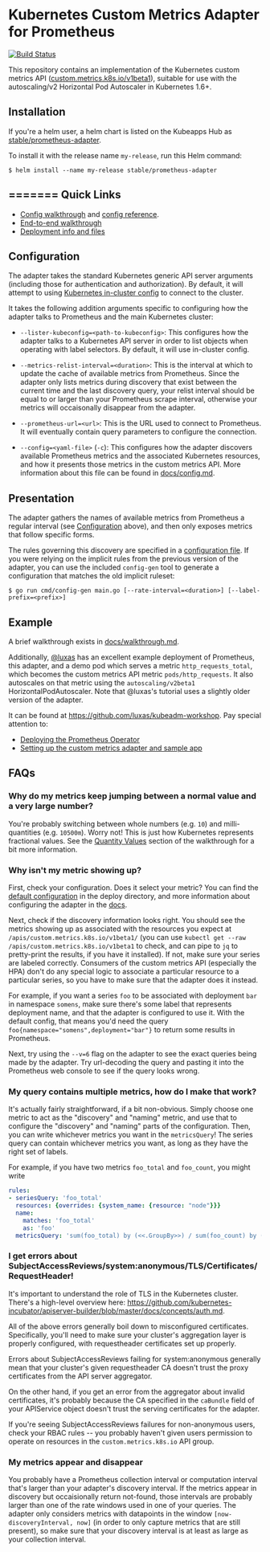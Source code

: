 Kubernetes Custom Metrics Adapter for Prometheus
================================================

[![Build Status](https://travis-ci.org/DirectXMan12/k8s-prometheus-adapter.svg?branch=master)](https://travis-ci.org/DirectXMan12/k8s-prometheus-adapter)

This repository contains an implementation of the Kubernetes custom
metrics API
([custom.metrics.k8s.io/v1beta1](https://github.com/kubernetes/metrics/tree/master/pkg/apis/custom_metrics)),
suitable for use with the autoscaling/v2 Horizontal Pod Autoscaler in
Kubernetes 1.6+.

Installation
-------------
If you're a helm user, a helm chart is listed on the Kubeapps Hub as [stable/prometheus-adapter](https://github.com/helm/charts/blob/master/stable/prometheus-adapter/README.md).

To install it with the release name `my-release`, run this Helm command:

```console
$ helm install --name my-release stable/prometheus-adapter
```
=======
Quick Links
-----------

- [Config walkthrough](docs/config-walkthrough.md) and [config reference](docs/config.md).
- [End-to-end walkthrough](docs/walkthrough.md)
- [Deployment info and files](deploy/README.md)

Configuration
-------------

The adapter takes the standard Kubernetes generic API server arguments
(including those for authentication and authorization).  By default, it
will attempt to using [Kubernetes in-cluster
config](https://kubernetes.io/docs/tasks/access-application-cluster/access-cluster/#accessing-the-api-from-a-pod)
to connect to the cluster.

It takes the following addition arguments specific to configuring how the
adapter talks to Prometheus and the main Kubernetes cluster:

- `--lister-kubeconfig=<path-to-kubeconfig>`: This configures
  how the adapter talks to a Kubernetes API server in order to list
  objects when operating with label selectors.  By default, it will use
  in-cluster config.

- `--metrics-relist-interval=<duration>`: This is the interval at which to
  update the cache of available metrics from Prometheus.  Since the adapter
  only lists metrics during discovery that exist between the current time and
  the last discovery query, your relist interval should be equal to or larger
  than your Prometheus scrape interval, otherwise your metrics will
  occaisonally disappear from the adapter.

- `--prometheus-url=<url>`: This is the URL used to connect to Prometheus.
  It will eventually contain query parameters to configure the connection.

- `--config=<yaml-file>` (`-c`): This configures how the adapter discovers available
  Prometheus metrics and the associated Kubernetes resources, and how it presents those
  metrics in the custom metrics API.  More information about this file can be found in
  [docs/config.md](docs/config.md).

Presentation
------------

The adapter gathers the names of available metrics from Prometheus
a regular interval (see [Configuration](#configuration) above), and then
only exposes metrics that follow specific forms.

The rules governing this discovery are specified in a [configuration file](docs/config.md).
If you were relying on the implicit rules from the previous version of the adapter,
you can use the included `config-gen` tool to generate a configuration that matches
the old implicit ruleset:

```shell
$ go run cmd/config-gen main.go [--rate-interval=<duration>] [--label-prefix=<prefix>]
```

Example
-------

A brief walkthrough exists in [docs/walkthrough.md](docs/walkthrough.md).

Additionally, [@luxas](https://github.com/luxas) has an excellent example
deployment of Prometheus, this adapter, and a demo pod which serves
a metric `http_requests_total`, which becomes the custom metrics API
metric `pods/http_requests`.  It also autoscales on that metric using the
`autoscaling/v2beta1` HorizontalPodAutoscaler.  Note that @luxas's tutorial
uses a slightly older version of the adapter.

It can be found at https://github.com/luxas/kubeadm-workshop.  Pay special
attention to:

- [Deploying the Prometheus
  Operator](https://github.com/luxas/kubeadm-workshop#deploying-the-prometheus-operator-for-monitoring-services-in-the-cluster)
- [Setting up the custom metrics adapter and sample
  app](https://github.com/luxas/kubeadm-workshop#deploying-a-custom-metrics-api-server-and-a-sample-app)

FAQs
----

### Why do my metrics keep jumping between a normal value and a very large number?

You're probably switching between whole numbers (e.g. `10`) and milli-quantities (e.g. `10500m`).
Worry not!  This is just how Kubernetes represents fractional values.  See the
[Quantity Values](/docs/walkthrough.md#quantity-values) section of the walkthrough for a bit more
information.

### Why isn't my metric showing up?

First, check your configuration.  Does it select your metric?  You can
find the [default configuration](/deploy/custom-metrics-config-map.yaml)
in the deploy directory, and more information about configuring the
adapter in the [docs](/docs/config.md).

Next, check if the discovery information looks right.  You should see the
metrics showing up as associated with the resources you expect at
`/apis/custom.metrics.k8s.io/v1beta1/` (you can use `kubectl get --raw
/apis/custom.metrics.k8s.io/v1beta1` to check, and can pipe to `jq` to
pretty-print the results, if you have it installed). If not, make sure
your series are labeled correctly.  Consumers of the custom metrics API
(especially the HPA) don't do any special logic to associate a particular
resource to a particular series, so you have to make sure that the adapter
does it instead.

For example, if you want a series `foo` to be associated with deployment
`bar` in namespace `somens`, make sure there's some label that represents
deployment name, and that the adapter is configured to use it.  With the
default config, that means you'd need the query
`foo{namespace="somens",deployment="bar"}` to return some results in
Prometheus.

Next, try using the `--v=6` flag on the adapter to see the exact queries
being made by the adapter.  Try url-decoding the query and pasting it into
the Prometheus web console to see if the query looks wrong.

### My query contains multiple metrics, how do I make that work?

It's actually fairly straightforward, if a bit non-obvious.  Simply choose one
metric to act as the "discovery" and "naming" metric, and use that to configure
the "discovery" and "naming" parts of the configuration.  Then, you can write
whichever metrics you want in the `metricsQuery`!  The series query can contain
whichever metrics you want, as long as they have the right set of labels.

For example, if you have two metrics `foo_total` and `foo_count`, you might write

```yaml
rules:
- seriesQuery: 'foo_total'
  resources: {overrides: {system_name: {resource: "node"}}}
  name:
    matches: 'foo_total'
    as: 'foo'
  metricsQuery: 'sum(foo_total) by (<<.GroupBy>>) / sum(foo_count) by (<<.GroupBy>>)'
```

### I get errors about SubjectAccessReviews/system:anonymous/TLS/Certificates/RequestHeader!

It's important to understand the role of TLS in the Kubernetes cluster.  There's a high-level
overview here: https://github.com/kubernetes-incubator/apiserver-builder/blob/master/docs/concepts/auth.md.

All of the above errors generally boil down to misconfigured certificates.
Specifically, you'll need to make sure your cluster's aggregation layer is
properly configured, with requestheader certificates set up properly.

Errors about SubjectAccessReviews failing for system:anonymous generally mean
that your cluster's given requestheader CA doesn't trust the proxy certificates
from the API server aggregator.

On the other hand, if you get an error from the aggregator about invalid certificates,
it's probably because the CA specified in the `caBundle` field of your APIService
object doesn't trust the serving certificates for the adapter.

If you're seeing SubjectAccessReviews failures for non-anonymous users, check your
RBAC rules -- you probably haven't given users permission to operate on resources in
the `custom.metrics.k8s.io` API group.

### My metrics appear and disappear

You probably have a Prometheus collection interval or computation interval
that's larger than your adapter's discovery interval.  If the metrics
appear in discovery but occaisionally return not-found, those intervals
are probably larger than one of the rate windows used in one of your
queries.  The adapter only considers metrics with datapoints in the window
`[now-discoveryInterval, now]` (in order to only capture metrics that are
still present), so make sure that your discovery interval is at least as
large as your collection interval.
